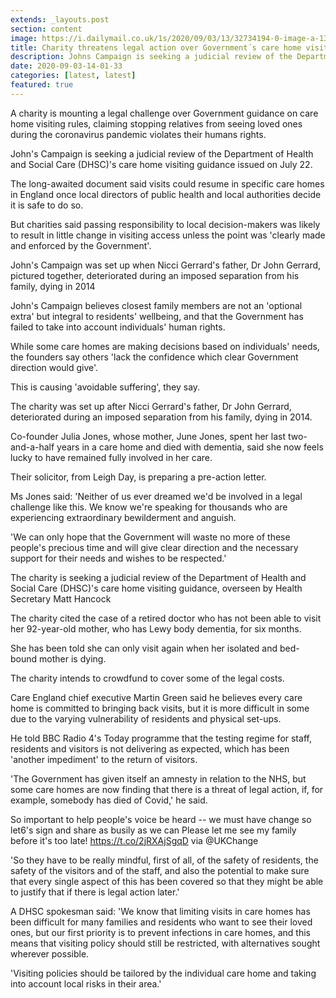 ```yaml
---
extends: _layouts.post
section: content
image: https://i.dailymail.co.uk/1s/2020/09/03/13/32734194-0-image-a-139_1599135625513.jpg 
title: Charity threatens legal action over Government´s care home visiting guidance 
description: Johns Campaign is seeking a judicial review of the Department of Health and Social Care´s care home visiting guidance issued on July 22. 
date: 2020-09-03-14-01-33 
categories: [latest, latest] 
featured: true 
--- 
```

A charity is mounting a legal challenge over Government guidance on care home visiting rules, claiming stopping relatives from seeing loved ones during the coronavirus pandemic violates their humans rights. 

John's Campaign is seeking a judicial review of the Department of Health and Social Care (DHSC)'s care home visiting guidance issued on July 22.

The long-awaited document said visits could resume in specific care homes in England once local directors of public health and local authorities decide it is safe to do so.

But charities said passing responsibility to local decision-makers was likely to result in little change in visiting access unless the point was 'clearly made and enforced by the Government'.

John's Campaign was set up when Nicci Gerrard's father, Dr John Gerrard, pictured together, deteriorated during an imposed separation from his family, dying in 2014

John's Campaign believes closest family members are not an 'optional extra' but integral to residents' wellbeing, and that the Government has failed to take into account individuals' human rights.

While some care homes are making decisions based on individuals' needs, the founders say others 'lack the confidence which clear Government direction would give'.

This is causing 'avoidable suffering', they say.

The charity was set up after Nicci Gerrard's father, Dr John Gerrard, deteriorated during an imposed separation from his family, dying in 2014.

Co-founder Julia Jones, whose mother, June Jones, spent her last two-and-a-half years in a care home and died with dementia, said she now feels lucky to have remained fully involved in her care.

Their solicitor, from Leigh Day, is preparing a pre-action letter.

Ms Jones said: 'Neither of us ever dreamed we'd be involved in a legal challenge like this. We know we're speaking for thousands who are experiencing extraordinary bewilderment and anguish.

'We can only hope that the Government will waste no more of these people's precious time and will give clear direction and the necessary support for their needs and wishes to be respected.'

The charity is seeking a judicial review of the Department of Health and Social Care (DHSC)'s care home visiting guidance, overseen by Health Secretary Matt Hancock

The charity cited the case of a retired doctor who has not been able to visit her 92-year-old mother, who has Lewy body dementia, for six months.

She has been told she can only visit again when her isolated and bed-bound mother is dying.

The charity intends to crowdfund to cover some of the legal costs.

Care England chief executive Martin Green said he believes every care home is committed to bringing back visits, but it is more difficult in some due to the varying vulnerability of residents and physical set-ups.

He told BBC Radio 4's Today programme that the testing regime for staff, residents and visitors is not delivering as expected, which has been 'another impediment' to the return of visitors.

'The Government has given itself an amnesty in relation to the NHS, but some care homes are now finding that there is a threat of legal action, if, for example, somebody has died of Covid,' he said.

So important to help people's voice be heard -- we must have change so let6's sign and share as busily as we can  Please let me see my family before it's too late! https://t.co/2jRXAjSgqD via @UKChange

'So they have to be really mindful, first of all, of the safety of residents, the safety of the visitors and of the staff, and also the potential to make sure that every single aspect of this has been covered so that they might be able to justify that if there is legal action later.'

A DHSC spokesman said: 'We know that limiting visits in care homes has been difficult for many families and residents who want to see their loved ones, but our first priority is to prevent infections in care homes, and this means that visiting policy should still be restricted, with alternatives sought wherever possible.

'Visiting policies should be tailored by the individual care home and taking into account local risks in their area.'

